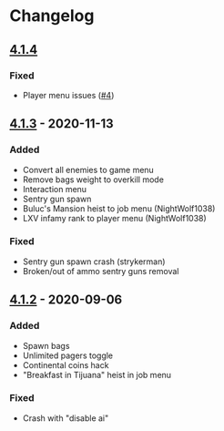 # Changelog

## [4.1.4]

### Fixed

- Player menu issues ([#4])

## [4.1.3] - 2020-11-13

### Added

- Convert all enemies to game menu
- Remove bags weight to overkill mode
- Interaction menu
- Sentry gun spawn
- Buluc's Mansion heist to job menu (NightWolf1038)
- LXV infamy rank to player menu (NightWolf1038)

### Fixed

- Sentry gun spawn crash (strykerman)
- Broken/out of ammo sentry guns removal

## [4.1.2] - 2020-09-06

### Added

- Spawn bags
- Unlimited pagers toggle
- Continental coins hack
- "Breakfast in Tijuana" heist in job menu

### Fixed

- Crash with "disable ai"

[4.1.4]: https://github.com/pierre-josselin/ultimate-trainer/releases/tag/4.1.4
[4.1.3]: https://github.com/pierre-josselin/ultimate-trainer/releases/tag/4.1.3
[4.1.2]: https://github.com/pierre-josselin/ultimate-trainer/releases/tag/4.1.2

[#4]: https://github.com/pierre-josselin/ultimate-trainer/issues/4